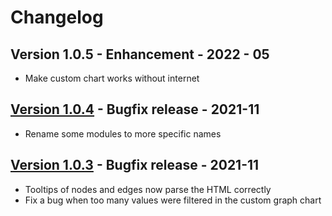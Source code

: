 # Changelog

## Version 1.0.5 - Enhancement - 2022 - 05
- Make custom chart works without internet

## [Version 1.0.4](https://github.com/dataiku/dss-plugin-graph-analytics/releases/tag/v1.0.4) - Bugfix release - 2021-11
- Rename some modules to more specific names

## [Version 1.0.3](https://github.com/dataiku/dss-plugin-graph-analytics/releases/tag/v1.0.3) - Bugfix release - 2021-11
- Tooltips of nodes and edges now parse the HTML correctly
- Fix a bug when too many values were filtered in the custom graph chart
